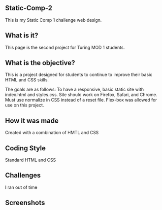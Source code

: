 ## Static-Comp-2
This is my Static Comp 1 challenge web design.

## What is it?
This page is the second project for Turing MOD 1 students.

## What is the objective?
This is a project designed for students to continue to improve their basic HTML and CSS skills. 

The goals are as follows:
To have a responsive, basic static site with index.html and styles.css. Site should work 
on Firefox, Safari, and Chrome. Must use normalize in CSS instead of a reset file. 
Flex-box was allowed for use on this project.

## How it was made
Created with a combination of HMTL and CSS

## Coding Style
Standard HTML and CSS

## Challenges
I ran out of time

## Screenshots


